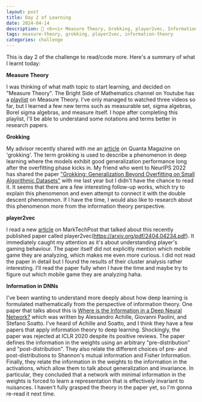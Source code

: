 ```yaml
---
layout: post
title: Day 2 of Learning
date: 2024-04-14
description: 💭 <b><i> Measure Theory, Grokking, player2vec, Information in DNNs </b></i>
tags: measure-theory, grokking, player2vec, information-theory
categories: challenge
---
```


This is day 2 of the challenge to read/code more. Here's a summary of what I learnt today:

**Measure Theory**

I was thinking of what math topic to start learning, and decided on "Measure Theory". The Bright Side of Mathematics channel on Youtube has a [playlist](https://www.youtube.com/watch?v=FtEmLexUw3Y&list=PLBh2i93oe2quIJS-j1NpbzEvQCmN00F5o) on Measure Theory. I've only managed to watched three videos so far, but I learned a few new terms such as measurable set, sigma algebras, Borel sigma algebras, and measure itself. I hope after completing this playlist, I'll be able to understand some notations and terms better in research papers.

**Grokking**

My advisor recently shared with me an [article](https://www.quantamagazine.org/how-do-machines-grok-data-20240412/) on Quanta Magazine on 'grokking'. The term grokking is used to describe a phenomenon in deep learning where the models exhibit good generalization performance long after the overfitting phase kicks in. My friend who went to NeurIPS 2022 has shared the paper ["Grokking: Generalization Beyond Overfitting on Small Algorithmic Datasets"](https://arxiv.org/pdf/2201.02177.pdf) with me last year but I didn't have the chance to read it. It seems that there are a few interesting follow-up works, which try to explain this phenomenon and even attempt to connect it with the double descent phenomenon. If I have the time, I would also like to research about this phenomenon more from the information theory perspective.

**player2vec**

I read a new [article](https://www.marktechpost.com/2024/04/13/unveiling-player-insights-a-novel-machine-learning-approach-to-understanding-gaming-behavior/) on MarkTechPost that talked about this recently published paper called player2vec(https://arxiv.org/pdf/2404.04234.pdf). It immediately caught my attention as it's about understanding player's gaming behaviour. The paper itself did not explicitly mention which mobile game they are analyzing, which makes me even more curious. I did not read the paper in detail but I found the results of their cluster analysis rather interesting. I'll read the paper fully when I have the time and maybe try to figure out which mobile game they are analyzing haha.

**Information in DNNs**

I've been wanting to understand more deeply about how deep learning is formulated mathematically from the perspective of information theory. One paper that talks about this is [Where is the Information in a Deep Neural Network?](https://arxiv.org/pdf/1905.12213.pdf) which was written by Alessandro Achille, Giovanni Paolini, and Stefano Soatto. I've heard of Achille and Soatto, and I think they have a few papers that apply information theory to deep learning. Shockingly, the paper was rejected at ICLR 2020 despite its positive reviews. The paper defines the information in the weights using an arbitrary "pre-distribution" and "post-distribution". They also relate the different choices of pre- and post-distributions to Shannon's mutual information and Fisher Information. Finally, they relate the information in the weights to the information in the activations, which allow them to talk about generalization and invariance. In particular, they concluded that a network with minimal information in the weights is forced to learn a representation that is effectively invariant to nuisances. I haven't fully grasped the theory in the paper yet, so I'm gonna re-read it next time.